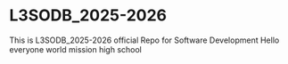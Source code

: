 # L3SODB_2025-2026
This is L3SODB_2025-2026 official Repo for Software Development
Hello everyone
world mission high school
